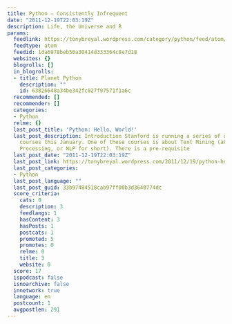 ```yaml
---
title: Python – Consistently Infrequent
date: "2011-12-19T22:03:19Z"
description: Life, the Universe and R
params:
  feedlink: https://tonybreyal.wordpress.com/category/python/feed/atom/
  feedtype: atom
  feedid: 1da6978beb50a30414d333364c8e7d18
  websites: {}
  blogrolls: []
  in_blogrolls:
  - title: Planet Python
    description: ""
    id: 63826648a34be342fc027f97571f1a6c
  recommended: []
  recommender: []
  categories:
  - Python
  relme: {}
  last_post_title: 'Python: Hello, World!'
  last_post_description: Introduction Stanford is running a series of open online
    courses this January. One of these courses is about Text Mining (aka Natural Language
    Processing, or NLP for short). There is a pre-requisite
  last_post_date: "2011-12-19T22:03:19Z"
  last_post_link: https://tonybreyal.wordpress.com/2011/12/19/python-hello-world/
  last_post_categories:
  - Python
  last_post_language: ""
  last_post_guid: 33b97484518cab97ff00b3d3640774dc
  score_criteria:
    cats: 0
    description: 3
    feedlangs: 1
    hasContent: 3
    hasPosts: 1
    postcats: 1
    promoted: 5
    promotes: 0
    relme: 0
    title: 3
    website: 0
  score: 17
  ispodcast: false
  isnoarchive: false
  innetwork: true
  language: en
  postcount: 1
  avgpostlen: 291
---
```

